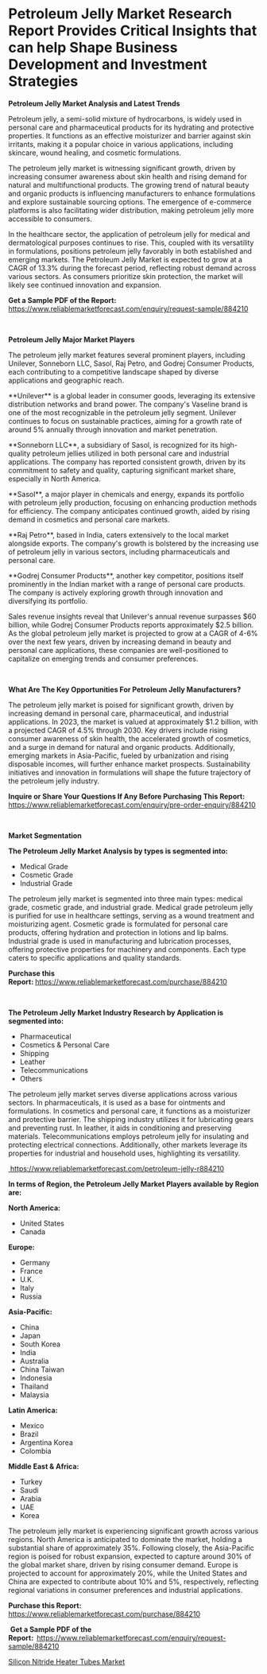 <p><h1>Petroleum Jelly Market Research Report Provides Critical Insights that can help Shape Business Development and Investment Strategies</h1></p><p><strong>Petroleum Jelly Market Analysis and Latest Trends</strong></p>
<p><p>Petroleum jelly, a semi-solid mixture of hydrocarbons, is widely used in personal care and pharmaceutical products for its hydrating and protective properties. It functions as an effective moisturizer and barrier against skin irritants, making it a popular choice in various applications, including skincare, wound healing, and cosmetic formulations. </p><p>The petroleum jelly market is witnessing significant growth, driven by increasing consumer awareness about skin health and rising demand for natural and multifunctional products. The growing trend of natural beauty and organic products is influencing manufacturers to enhance formulations and explore sustainable sourcing options. The emergence of e-commerce platforms is also facilitating wider distribution, making petroleum jelly more accessible to consumers.</p><p>In the healthcare sector, the application of petroleum jelly for medical and dermatological purposes continues to rise. This, coupled with its versatility in formulations, positions petroleum jelly favorably in both established and emerging markets. The Petroleum Jelly Market is expected to grow at a CAGR of 13.3% during the forecast period, reflecting robust demand across various sectors. As consumers prioritize skin protection, the market will likely see continued innovation and expansion.</p></p>
<p><strong>Get a Sample PDF of the Report:&nbsp;</strong> <a href="https://www.reliablemarketforecast.com/enquiry/request-sample/884210?utm_campaign=2929&utm_medium=2&utm_source=Github&utm_content=ia&utm_term=31032025&utm_id=petroleum-jelly">https://www.reliablemarketforecast.com/enquiry/request-sample/884210</a></p>
<p>&nbsp;</p>
<p><strong>Petroleum Jelly Major Market Players</strong></p>
<p><p>The petroleum jelly market features several prominent players, including Unilever, Sonneborn LLC, Sasol, Raj Petro, and Godrej Consumer Products, each contributing to a competitive landscape shaped by diverse applications and geographic reach.</p><p>**Unilever** is a global leader in consumer goods, leveraging its extensive distribution networks and brand power. The company's Vaseline brand is one of the most recognizable in the petroleum jelly segment. Unilever continues to focus on sustainable practices, aiming for a growth rate of around 5% annually through innovation and market penetration.</p><p>**Sonneborn LLC**, a subsidiary of Sasol, is recognized for its high-quality petroleum jellies utilized in both personal care and industrial applications. The company has reported consistent growth, driven by its commitment to safety and quality, capturing significant market share, especially in North America.</p><p>**Sasol**, a major player in chemicals and energy, expands its portfolio with petroleum jelly production, focusing on enhancing production methods for efficiency. The company anticipates continued growth, aided by rising demand in cosmetics and personal care markets.</p><p>**Raj Petro**, based in India, caters extensively to the local market alongside exports. The company's growth is bolstered by the increasing use of petroleum jelly in various sectors, including pharmaceuticals and personal care.</p><p>**Godrej Consumer Products**, another key competitor, positions itself prominently in the Indian market with a range of personal care products. The company is actively exploring growth through innovation and diversifying its portfolio.</p><p>Sales revenue insights reveal that Unilever's annual revenue surpasses $60 billion, while Godrej Consumer Products reports approximately $2.5 billion. As the global petroleum jelly market is projected to grow at a CAGR of 4-6% over the next few years, driven by increasing demand in beauty and personal care applications, these companies are well-positioned to capitalize on emerging trends and consumer preferences.</p></p>
<p>&nbsp;</p>
<p><strong>What Are The Key Opportunities For Petroleum Jelly Manufacturers?</strong></p>
<p><p>The petroleum jelly market is poised for significant growth, driven by increasing demand in personal care, pharmaceutical, and industrial applications. In 2023, the market is valued at approximately $1.2 billion, with a projected CAGR of 4.5% through 2030. Key drivers include rising consumer awareness of skin health, the accelerated growth of cosmetics, and a surge in demand for natural and organic products. Additionally, emerging markets in Asia-Pacific, fueled by urbanization and rising disposable incomes, will further enhance market prospects. Sustainability initiatives and innovation in formulations will shape the future trajectory of the petroleum jelly industry.</p></p>
<p><strong>Inquire or Share Your Questions If Any Before Purchasing This Report:</strong> <a href="https://www.reliablemarketforecast.com/enquiry/pre-order-enquiry/884210?utm_campaign=2929&utm_medium=2&utm_source=Github&utm_content=ia&utm_term=31032025&utm_id=petroleum-jelly">https://www.reliablemarketforecast.com/enquiry/pre-order-enquiry/884210</a></p>
<p>&nbsp;</p>
<p><strong>Market Segmentation</strong></p>
<p><strong>The Petroleum Jelly Market Analysis by types is segmented into:</strong></p>
<p><ul><li>Medical Grade</li><li>Cosmetic Grade</li><li>Industrial Grade</li></ul></p>
<p><p>The petroleum jelly market is segmented into three main types: medical grade, cosmetic grade, and industrial grade. Medical grade petroleum jelly is purified for use in healthcare settings, serving as a wound treatment and moisturizing agent. Cosmetic grade is formulated for personal care products, offering hydration and protection in lotions and lip balms. Industrial grade is used in manufacturing and lubrication processes, offering protective properties for machinery and components. Each type caters to specific applications and quality standards.</p></p>
<p><strong>Purchase this Report:&nbsp;</strong><a href="https://www.reliablemarketforecast.com/purchase/884210?utm_campaign=2929&utm_medium=2&utm_source=Github&utm_content=ia&utm_term=31032025&utm_id=petroleum-jelly">https://www.reliablemarketforecast.com/purchase/884210</a></p>
<p>&nbsp;</p>
<p><strong>The Petroleum Jelly Market Industry Research by Application is segmented into:</strong></p>
<p><ul><li>Pharmaceutical</li><li>Cosmetics & Personal Care</li><li>Shipping</li><li>Leather</li><li>Telecommunications</li><li>Others</li></ul></p>
<p><p>The petroleum jelly market serves diverse applications across various sectors. In pharmaceuticals, it is used as a base for ointments and formulations. In cosmetics and personal care, it functions as a moisturizer and protective barrier. The shipping industry utilizes it for lubricating gears and preventing rust. In leather, it aids in conditioning and preserving materials. Telecommunications employs petroleum jelly for insulating and protecting electrical connections. Additionally, other markets leverage its properties for industrial and household uses, highlighting its versatility.</p></p>
<p><a href="https://www.reliablemarketforecast.com/petroleum-jelly-r884210?utm_campaign=2929&utm_medium=2&utm_source=Github&utm_content=ia&utm_term=31032025&utm_id=petroleum-jelly">&nbsp;https://www.reliablemarketforecast.com/petroleum-jelly-r884210</a></p>
<p><strong>In terms of Region, the Petroleum Jelly Market Players available by Region are:</strong></p>
<p>
    <p> <strong> North America: </strong>
        <ul>
            <li>United States</li>
            <li>Canada</li>
        </ul>
        </p> 
    <p> <strong> Europe: </strong>
        <ul>
            <li>Germany</li>
            <li>France</li>
            <li>U.K.</li>
            <li>Italy</li>
            <li>Russia</li>
        </ul>
        </p> 
    <p> <strong> Asia-Pacific: </strong>
        <ul>
            <li>China</li>
            <li>Japan</li>
            <li>South Korea</li>
            <li>India</li>
            <li>Australia</li>
            <li>China Taiwan</li>
            <li>Indonesia</li>
            <li>Thailand</li>
            <li>Malaysia</li>
        </ul>
        </p> 
    <p> <strong> Latin America: </strong>
        <ul>
            <li>Mexico</li>
            <li>Brazil</li>
            <li>Argentina Korea</li>
            <li>Colombia</li>
        </ul>
        </p> 
    <p> <strong> Middle East & Africa: </strong>
        <ul>
            <li>Turkey</li>
            <li>Saudi</li>
            <li>Arabia</li>
            <li>UAE</li>
            <li>Korea</li>
        </ul>
    </p>
    </p>
<p><p>The petroleum jelly market is experiencing significant growth across various regions. North America is anticipated to dominate the market, holding a substantial share of approximately 35%. Following closely, the Asia-Pacific region is poised for robust expansion, expected to capture around 30% of the global market share, driven by rising consumer demand. Europe is projected to account for approximately 20%, while the United States and China are expected to contribute about 10% and 5%, respectively, reflecting regional variations in consumer preferences and industrial applications.</p></p>
<p><strong>Purchase this Report: </strong><a href="https://www.reliablemarketforecast.com/purchase/884210?utm_campaign=2929&utm_medium=2&utm_source=Github&utm_content=ia&utm_term=31032025&utm_id=petroleum-jelly">https://www.reliablemarketforecast.com/purchase/884210</a></p>
<p>&nbsp;<strong>Get a Sample PDF of the Report:&nbsp;&nbsp;</strong><a href="https://www.reliablemarketforecast.com/enquiry/request-sample/884210?utm_campaign=2929&utm_medium=2&utm_source=Github&utm_content=ia&utm_term=31032025&utm_id=petroleum-jelly">https://www.reliablemarketforecast.com/enquiry/request-sample/884210</a></p>
<p><strong></strong></p>
<p><p><a href="https://github.com/verikaahova/Market-Research-Report-List-1/blob/main/silicon-nitride-heater-tubes-market.md?utm_campaign=2929&utm_medium=2&utm_source=Github&utm_content=ia&utm_term=31032025&utm_id=petroleum-jelly">Silicon Nitride Heater Tubes Market</a></p></p>